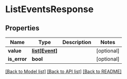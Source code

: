 # ListEventsResponse

## Properties
Name | Type | Description | Notes
------------ | ------------- | ------------- | -------------
**value** | [**list[Event]**](Event.md) |  | [optional] 
**is_error** | **bool** |  | [optional] 

[[Back to Model list]](../README.md#documentation-for-models) [[Back to API list]](../README.md#documentation-for-api-endpoints) [[Back to README]](../README.md)

